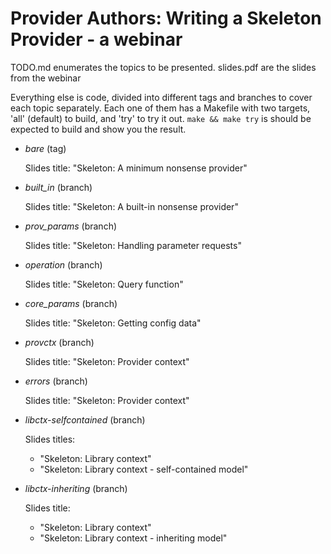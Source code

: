 # Provider Authors: Writing a Skeleton Provider - a webinar

TODO.md enumerates the topics to be presented.
slides.pdf are the slides from the webinar

Everything else is code, divided into different tags and branches to cover
each topic separately.  Each one of them has a Makefile with two targets,
'all' (default) to build, and 'try' to try it out.  `make && make try` is
should be expected to build and show you the result.

-   *bare* (tag)

    Slides title: "Skeleton: A minimum nonsense provider"

-   *built_in* (branch)

    Slides title: "Skeleton: A built-in nonsense provider"

-   *prov_params* (branch)

    Slides title: "Skeleton: Handling parameter requests"

-   *operation* (branch)

    Slides title: "Skeleton: Query function"

-   *core_params* (branch)

    Slides title: "Skeleton: Getting config data"

-   *provctx* (branch)

    Slides title: "Skeleton: Provider context"

-   *errors* (branch)

    Slides title: "Skeleton: Provider context"

-   *libctx-selfcontained* (branch)

    Slides titles:
    -   "Skeleton: Library context"
    -   "Skeleton: Library context - self-contained model"

-   *libctx-inheriting* (branch)

    Slides title:
    -   "Skeleton: Library context"
    -   "Skeleton: Library context - inheriting model"
